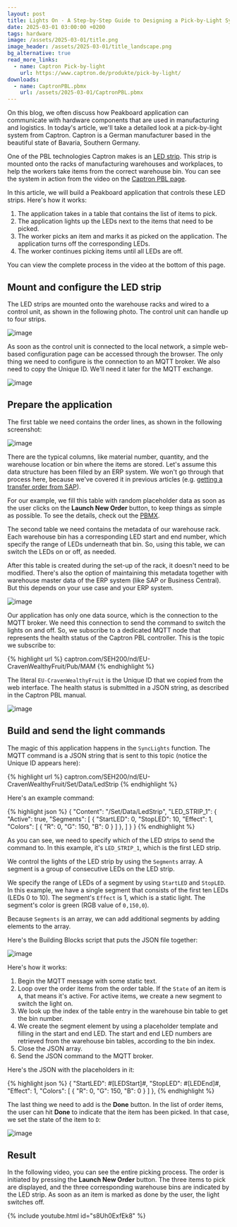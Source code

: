 ```yaml
---
layout: post
title: Lights On - A Step-by-Step Guide to Designing a Pick-by-Light System with Captron and Peakboard
date: 2025-03-01 03:00:00 +0200
tags: hardware
image: /assets/2025-03-01/title.png
image_header: /assets/2025-03-01/title_landscape.png
bg_alternative: true
read_more_links:
  - name: Captron Pick-by-light
    url: https://www.captron.de/produkte/pick-by-light/
downloads:
  - name: CaptronPBL.pbmx
    url: /assets/2025-03-01/CaptronPBL.pbmx
---
```

On this blog, we often discuss how Peakboard application can communicate with hardware components that are used in manufacturing and logistics. In today's article, we'll take a detailed look at a pick-by-light system from Captron. Captron is a German manufacturer based in the beautiful state of Bavaria, Southern Germany.

One of the PBL technologies Captron makes is an [LED strip](https://www.captron.de/produkte/pick-by-light/). This strip is mounted onto the racks of manufacturing warehouses and workplaces, to help the workers take items from the correct warehouse bin. You can see the system in action from the video on the [Captron PBL page](https://www.captron.de/produkte/pick-by-light/).

In this article, we will build a Peakboard application that controls these LED strips. Here's how it works:

1. The application takes in a table that contains the list of items to pick.
2. The application lights up the LEDs next to the items that need to be picked.
3. The worker picks an item and marks it as picked on the application. The application turns off the corresponding LEDs.
4. The worker continues picking items until all LEDs are off.

You can view the complete process in the video at the bottom of this page.

## Mount and configure the LED strip

The LED strips are mounted onto the warehouse racks and wired to a control unit, as shown in the following photo. The control unit can handle up to four strips.

![image](/assets/2025-03-01/010.png)

As soon as the control unit is connected to the local network, a simple web-based configuration page can be accessed through the browser. The only thing we need to configure is the connection to an MQTT broker. We also need to copy the Unique ID. We'll need it later for the MQTT exchange.

![image](/assets/2025-03-01/020.png)

## Prepare the application

The first table we need contains the order lines, as shown in the following screenshot:

![image](/assets/2025-03-01/030.png)

There are the typical columns, like material number, quantity, and the warehouse location or bin where the items are stored. Let's assume this data structure has been filled by an ERP system. We won't go through that process here, because we've covered it in previous articles (e.g. [getting a transfer order from SAP](/Barcode-Bliss-Part-III-Bringing-ProGlove-and-SAP-together-Transfer-Order-Use-Case.html)).

For our example, we fill this table with random placeholder data as soon as the user clicks on the **Launch New Order** button, to keep things as simple as possible. To see the details, check out the [PBMX](/assets/2025-03-01/CaptronPBL.pbmx).

The second table we need contains the metadata of our warehouse rack. Each warehouse bin has a corresponding LED start and end number, which specify the range of LEDs underneath that bin. So, using this table, we can switch the LEDs on or off, as needed.

After this table is created during the set-up of the rack, it doesn't need to be modified. There's also the option of maintaining this metadata together with warehouse master data of the ERP system (like SAP or Business Central). But this depends on your use case and your ERP system.

![image](/assets/2025-03-01/040.png)

Our application has only one data source, which is the connection to the MQTT broker. We need this connection to send the command to switch the lights on and off. So, we subscribe to a dedicated MQTT node that represents the health status of the Captron PBL controller. This is the topic we subscribe to:

{% highlight url %}
captron.com/SEH200/nd/EU-CravenWealthyFruit/Pub/MAM
{% endhighlight %}

The literal `EU-CravenWealthyFruit` is the Unique ID that we copied from the web interface. The health status is submitted in a JSON string, as described in the Captron PBL manual.

![image](/assets/2025-03-01/050.png)

## Build and send the light commands

The magic of this application happens in the `SyncLights` function. The MQTT command is a JSON string that is sent to this topic (notice the Unique ID appears here):

{% highlight url %}
captron.com/SEH200/nd/EU-CravenWealthyFruit/Set/Data/LedStrip
{% endhighlight %}

Here's an example command:

{% highlight json %}
{ "Content": "/Set/Data/LedStrip",
  "LED_STRIP_1": {
    "Active": true,
    "Segments": [
      {
        "StartLED": 0,
        "StopLED": 10,
        "Effect": 1,
        "Colors": [ { "R": 0, "G": 150, "B": 0 } ]
      },
    ] 
} }
{% endhighlight %}

As you can see, we need to specify which of the LED strips to send the command to. In this example, it's `LED_STRIP_1`, which is the first LED strip.

We control the lights of the LED strip by using the `Segments` array. A segment is a group of consecutive LEDs on the LED strip.

We specify the range of LEDs of a segment by using `StartLED` and `StopLED`. In this example, we have a single segment that consists of the first ten LEDs (LEDs 0 to 10). The segment's `Effect` is 1, which is a static light. The segment's color is green (RGB value of `0,150,0`).

Because `Segments` is an array, we can add additional segments by adding elements to the array.

Here's the Building Blocks script that puts the JSON file together:

![image](/assets/2025-03-01/060.png)

Here's how it works:
1. Begin the MQTT message with some static text.
2. Loop over the order items from the order table. If the `State` of an item is `A`, that means it's active. For active items, we create a new segment to switch the light on.
3. We look up the index of the table entry in the warehouse bin table to get the bin number.
4. We create the segment element by using a placeholder template and filling in the start and end LED. The start and end LED numbers are retrieved from the warehouse bin tables, according to the bin index.
5. Close the JSON array.
6. Send the JSON command to the MQTT broker.

Here's the JSON with the placeholders in it:

{% highlight json %}
{
"StartLED": #[LEDStart]#,
"StopLED": #[LEDEnd]#,
"Effect": 1,
"Colors": [ { "R": 0, "G": 150, "B": 0 } ]
},
{% endhighlight %}

The last thing we need to add is the **Done** button. In the list of order items, the user can hit **Done** to indicate that the item has been picked. In that case, we set the state of the item to `D`:

![image](/assets/2025-03-01/070.png)

## Result

In the following video, you can see the entire picking process. The order is initiated by pressing the **Launch New Order** button. The three items to pick are displayed, and the three corresponding warehouse bins are indicated by the LED strip. As soon as an item is marked as done by the user, the light switches off.

{% include youtube.html id="s8Uh0ExfEk8" %}
